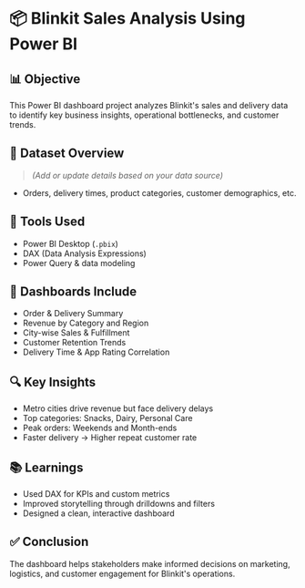 # 📦 Blinkit Sales Analysis Using Power BI

## 📊 Objective
This Power BI dashboard project analyzes Blinkit's sales and delivery data to identify key business insights, operational bottlenecks, and customer trends.

## 📁 Dataset Overview
> *(Add or update details based on your data source)*  
- Orders, delivery times, product categories, customer demographics, etc.

## 🧰 Tools Used
- Power BI Desktop (`.pbix`)
- DAX (Data Analysis Expressions)
- Power Query & data modeling

## 📌 Dashboards Include
- Order & Delivery Summary
- Revenue by Category and Region
- City-wise Sales & Fulfillment
- Customer Retention Trends
- Delivery Time & App Rating Correlation

## 🔍 Key Insights
- Metro cities drive revenue but face delivery delays  
- Top categories: Snacks, Dairy, Personal Care  
- Peak orders: Weekends and Month-ends  
- Faster delivery → Higher repeat customer rate  

## 📚 Learnings
- Used DAX for KPIs and custom metrics  
- Improved storytelling through drilldowns and filters  
- Designed a clean, interactive dashboard

## ✅ Conclusion
The dashboard helps stakeholders make informed decisions on marketing, logistics, and customer engagement for Blinkit's operations.
